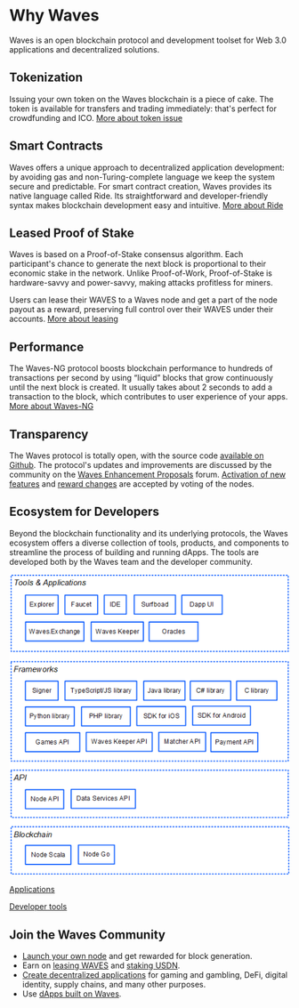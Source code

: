 # Why Waves

Waves is an open blockchain protocol and development toolset for Web 3.0 applications and decentralized solutions.

## Tokenization

Issuing your own token on the Waves blockchain is a piece of cake. The token is available for transfers and trading immediately: that's perfect for crowdfunding and ICO. [More about token issue](/en/building-apps/how-to/assets/issue)

## Smart Contracts

Waves offers a unique approach to decentralized application development: by avoiding gas and non-Turing-complete language we keep the system secure and predictable. For smart contract creation, Waves provides its native language called Ride. Its straightforward and developer-friendly syntax makes blockchain development easy and intuitive. [More about Ride](/en/ride/getting-started)

## Leased Proof of Stake

Waves is based on a Proof-of-Stake consensus algorithm. Each participant's chance to generate the next block is proportional to their economic stake in the network. Unlike Proof-of-Work, Proof-of-Stake is hardware-savvy and power-savvy, making attacks profitless for miners.

Users can lease their WAVES to a Waves node and get a part of the node payout as a reward, preserving full control over their WAVES under their accounts. [More about leasing](/en/blockchain/leasing)

## Performance

The Waves-NG protocol boosts blockchain performance to hundreds of transactions per second by using “liquid” blocks that grow continuously until the next block is created. It usually takes about 2 seconds to add a transaction to the block, which contributes to user experience of your apps. [More about Waves-NG](/en/blockchain/waves-protocol/waves-ng-protocol)

## Transparency

The Waves protocol is totally open, with the source code [available on Github](https://github.com/wavesplatform). The protocol's updates and improvements are discussed by the community on the [Waves Enhancement Proposals](https://forum.waves.tech/c/waves-improvment-proposals/23) forum. [Activation of new features](/en/waves-node/features/) and [reward changes](/en/blockchain/mining/mining-reward) are accepted by voting of the nodes.

## Ecosystem for Developers

Beyond the blockchain functionality and its underlying protocols, the Waves ecosystem offers a diverse collection of tools, products, and components to streamline the process of building and running dApps. The tools are developed both by the Waves team and the developer community.

![](./_assets/ecosystem.png)

[Applications](/en/ecosystem/)

[Developer tools](/en/building-apps/smart-contracts/tools/)

<!-- ## Sponsoring

Application developers can pay fees for dApp script calls of their users and decrease the entry threshold for them (for example, offer a free trial). [More] (/ en/blockchain/waves-protocol/sponsored-fee) -->

## Join the Waves Community

* [Launch your own node](/en/waves-node/) and get rewarded for block generation.
* Earn on [leasing WAVES](/en/blockchain/leasing) and [staking USDN](https://waves.exchange/investments/staking/USDN).
* [Create decentralized applications](/en/building-apps/) for gaming and gambling, DeFi, digital identity, supply chains, and many other purposes.
* Use [dApps built on Waves](https://www.dappocean.io/).

